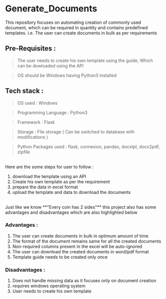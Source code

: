 # Generate_Documents
This repository focuses on automating creation of commonly used document, which can be required in quantity and contains predefined templates.
i.e. The user can create documents in bulk as per requirements

## Pre-Requisites :
> The user needs to create his own template using the guide, Which can be dowloaded using the API

> OS should be Windows having Python3 installed

## Tech stack :
> OS used : Windows

> Programming Language : Python3

> Framework : Flask

> Storage : File storage ( Can be switched to database with modifications )

> Python Packages used : flask, connexion, pandas, docxtpl, docx2pdf, zipfile

<br>
Here are the some steps for user to follow :

1. download the template using an API 
2. Create his own template as per the requirement
3. prepare the data in excel format 
4. upload the template and data to download the documents 

<br>
Just like we know **"Every coin has 2 sides"** this project also has some advantages and disadvantages which are also highlighted below 

### Advantages :

1. The user can create documents in bulk in optimum amount of time
2. The format of the document remains same for all the created documents
3. Non-required columns present in the excel will be auto-ignored
4. The user can download the created documents in word/pdf format 
5. Template guide needs to be created only once   

### Disadvantages :

1. Does not handle missing data as it focuses only on document creation 
2. requires windows operating system
3. User needs to create his own template 
